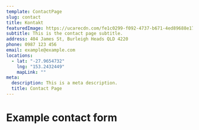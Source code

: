 ```yaml
---
template: ContactPage
slug: contact
title: Kontakt
featuredImage: https://ucarecdn.com/fe1c0299-f092-4737-b671-4ed89688e176/
subtitle: This is the contact page subtitle.
address: 404 James St, Burleigh Heads QLD 4220
phone: 0987 123 456
email: example@example.com
locations:
  - lat: "-27.9654732"
    lng: "153.2432449"
    mapLink: ""
meta:
  description: This is a meta description.
  title: Contact Page
---
```

# Example contact form